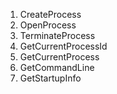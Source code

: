 1. CreateProcess
2. OpenProcess
3. TerminateProcess
4. GetCurrentProcessId
5. GetCurrentProcess
6. GetCommandLine
7. GetStartupInfo
